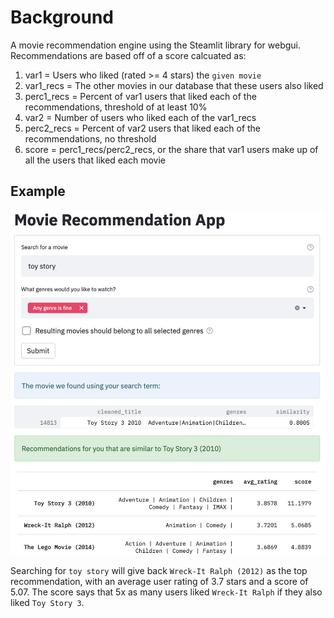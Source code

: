 # Background

A movie recommendation engine using the Steamlit library for webgui. Recommendations are based off of a score calcuated as:
1. var1 = Users who liked (rated >= 4 stars) the `given movie`
2. var1_recs = The other movies in our database that these users also liked
3. perc1_recs = Percent of var1 users that liked each of the recommendations, threshold of at least 10%
4. var2 = Number of users who liked each of the var1_recs
5. perc2_recs = Percent of var2 users that liked each of the recommendations, no threshold
6. score = perc1_recs/perc2_recs, or the share that var1 users make up of all the users that liked each movie

## Example

<img src="https://github.com/pomkos/movie_rec/raw/main/images/example_screenshot.png" width="620">

Searching for `toy story` will give back `Wreck-It Ralph (2012)` as the top recommendation, with an average user rating of 3.7 stars and a score of 5.07. The score says that 5x as many users liked `Wreck-It Ralph` if they also liked `Toy Story 3`.
